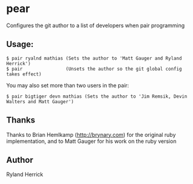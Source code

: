 # pear
Configures the git author to a list of developers when pair programming

## Usage:

    $ pair ryalnd mathias (Sets the author to 'Matt Gauger and Ryland Herrick')
    $ pair                (Unsets the author so the git global config takes effect)

You may also set more than two users in the pair:

    $ pair bigtiger devn mathias (Sets the author to 'Jim Remsik, Devin Walters and Matt Gauger')

## Thanks
Thanks to Brian Hemlkamp (http://brynary.com) for the original ruby implementation,
and to Matt Gauger for his work on the ruby version

## Author
Ryland Herrick
